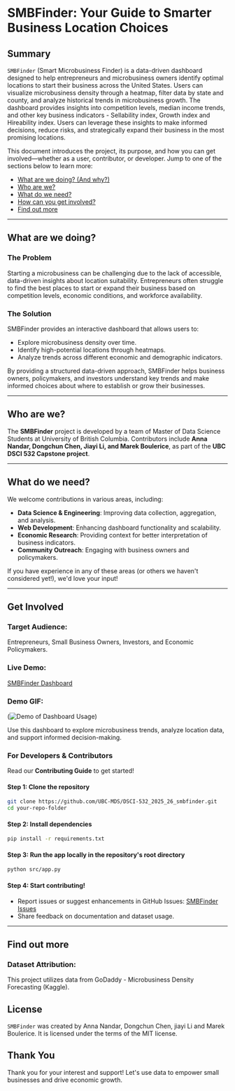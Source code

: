 # SMBFinder: Your Guide to Smarter Business Location Choices

## Summary

`SMBFinder` (Smart Microbusiness Finder) is a data-driven dashboard designed to help entrepreneurs and microbusiness owners identify optimal locations to start their business across the United States. Users can visualize microbusiness density through a heatmap, filter data by state and county, and analyze historical trends in microbusiness growth. The dashboard provides insights into competition levels, median income trends, and other key business indicators - Sellability index, Growth index and Hireability index. Users can leverage these insights to make informed decisions, reduce risks, and strategically expand their business in the most promising locations.

This document introduces the project, its purpose, and how you can get involved—whether as a user, contributor, or developer. Jump to one of the sections below to learn more:

- [What are we doing? (And why?)](#what-are-we-doing)
- [Who are we?](#who-are-we)
- [What do we need?](#what-do-we-need)
- [How can you get involved?](#get-involved)
- [Find out more](#find-out-more)

---

## What are we doing?

### The Problem

Starting a microbusiness can be challenging due to the lack of accessible, data-driven insights about location suitability. Entrepreneurs often struggle to find the best places to start or expand their business based on competition levels, economic conditions, and workforce availability.

### The Solution

SMBFinder provides an interactive dashboard that allows users to:

- Explore microbusiness density over time. 
- Identify high-potential locations through heatmaps.
- Analyze trends across different economic and demographic indicators.

By providing a structured data-driven approach, SMBFinder helps business owners, policymakers, and investors understand key trends and make informed choices about where to establish or grow their businesses.

---

## Who are we?

The **SMBFinder** project is developed by a team of Master of Data Science Students at University of British Columbia. Contributors include **Anna Nandar, Dongchun Chen, Jiayi Li, and Marek Boulerice**, as part of the **UBC DSCI 532 Capstone project**. 

---

## What do we need?

We welcome contributions in various areas, including:

- **Data Science & Engineering**: Improving data collection, aggregation, and analysis.
- **Web Development**: Enhancing dashboard functionality and scalability.
- **Economic Research**: Providing context for better interpretation of business indicators.
- **Community Outreach**: Engaging with business owners and policymakers.

If you have experience in any of these areas (or others we haven't considered yet!), we'd love your input!

---

## Get Involved

### Target Audience:

Entrepreneurs, Small Business Owners, Investors, and Economic Policymakers.

### Live Demo:

[SMBFinder Dashboard](https://dsci-532-2025-26-smbfinder.onrender.com/)

### Demo GIF:

(![Demo of Dashboard Usage](img/app_demo.gif))

Use this dashboard to explore microbusiness trends, analyze location data, and support informed decision-making.

### For Developers & Contributors

Read our **Contributing Guide** to get started!

#### Step 1: Clone the repository

```sh
git clone https://github.com/UBC-MDS/DSCI-532_2025_26_smbfinder.git
cd your-repo-folder
```

#### Step 2: Install dependencies

```sh
pip install -r requirements.txt
```

#### Step 3: Run the app locally in the repository's root directory

```sh
python src/app.py
```

#### Step 4: Start contributing!

- Report issues or suggest enhancements in GitHub Issues: [SMBFinder Issues](https://github.com/UBC-MDS/DSCI-532_2025_26_smbfinder/issues)
- Share feedback on documentation and dataset usage.

---

## Find out more

### Dataset Attribution:

This project utilizes data from GoDaddy - Microbusiness Density Forecasting (Kaggle). 

## License

`SMBFinder` was created by Anna Nandar, Dongchun Chen, jiayi Li and Marek Boulerice. It is licensed under the terms of the MIT license.

## Thank You

Thank you for your interest and support! Let's use data to empower small businesses and drive economic growth.